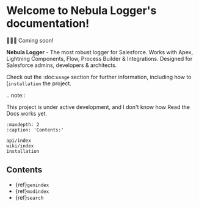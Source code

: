 # Welcome to Nebula Logger's documentation!

🚧👷‍♀️ Coming soon!

**Nebula Logger** - The most robust logger for Salesforce. Works with Apex, Lightning Components, Flow, Process Builder & Integrations. Designed for Salesforce admins, developers & architects.

Check out the :doc:`usage` section for further information, including
how to [`installation` the project.

.. note::

This project is under active development, and I don't know how Read the Docs works yet.

```{toctree}
:maxdepth: 2
:caption: 'Contents:'

api/index
wiki/index
installation
```

## Contents

-   {ref}`genindex`
-   {ref}`modindex`
-   {ref}`search`
